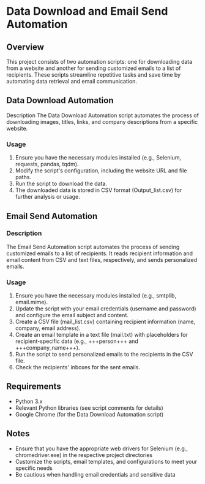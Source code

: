# Data Download and Email Send Automation
## Overview
This project consists of two automation scripts: one for downloading data from a website and another for sending customized emails to a list of recipients. These scripts streamline repetitive tasks and save time by automating data retrieval and email communication.

## Data Download Automation
Description
The Data Download Automation script automates the process of downloading images, titles, links, and company descriptions from a specific website.

### Usage
1. Ensure you have the necessary modules installed (e.g., Selenium, requests, pandas, tqdm).
2. Modify the script's configuration, including the website URL and file paths.
3. Run the script to download the data.
4. The downloaded data is stored in CSV format (Output_list.csv) for further analysis or usage.

## Email Send Automation
### Description
The Email Send Automation script automates the process of sending customized emails to a list of recipients. It reads recipient information and email content from CSV and text files, respectively, and sends personalized emails.

### Usage
1. Ensure you have the necessary modules installed (e.g., smtplib, email.mime).
2. Update the script with your email credentials (username and password) and configure the email subject and content.
3. Create a CSV file (mail_list.csv) containing recipient information (name, company, email address).
4. Create an email template in a text file (mail.txt) with placeholders for recipient-specific data (e.g., +++person+++ and +++company_name+++).
5. Run the script to send personalized emails to the recipients in the CSV file.
6. Check the recipients' inboxes for the sent emails.

## Requirements
- Python 3.x
- Relevant Python libraries (see script comments for details)
- Google Chrome (for the Data Download Automation script)

## Notes
- Ensure that you have the appropriate web drivers for Selenium (e.g., chromedriver.exe) in the respective project directories
- Customize the scripts, email templates, and configurations to meet your specific needs
- Be cautious when handling email credentials and sensitive data
